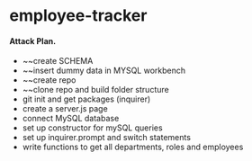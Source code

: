 # employee-tracker

#### Attack Plan.
* ~~create SCHEMA
* ~~insert dummy data in MYSQL workbench
* ~~create repo
* ~~clone repo and build folder structure
* git init and get packages (inquirer)
* create a server.js page
* connect MySQL database
* set up constructor for mySQL queries
* set up inquirer.prompt and switch statements
* write functions to get all departments, roles and employees
